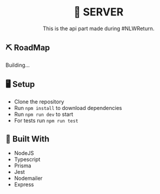 <h1 align="center">👾 SERVER</h1>
<p align="center">This is the api part made during #NLWReturn.</p>

## ⛏️ RoadMap
Building...

## 🖥 Setup
- Clone the repository
- Run `npm install` to download dependencies
- Run `npm run dev` to start
- For tests run `npm run test`

## 🚧 Built With
- NodeJS
- Typescript
- Prisma
- Jest
- Nodemailer
- Express
